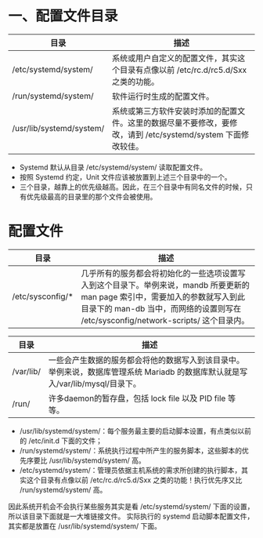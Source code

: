 
# 一、配置文件目录

| 目录                     | 描述                                                                                                                                   |
| ------------------------ | -------------------------------------------------------------------------------------------------------------------------------------- |
| /etc/systemd/system/     | 系统或用户自定义的配置文件，其实这个目录有点像以前 /etc/rc.d/rc5.d/Sxx 之类的功能。  |
| /run/systemd/system/     | 软件运行时生成的配置文件。 |
| /usr/lib/systemd/system/ | 系统或第三方软件安装时添加的配置文件。这里的数据尽量不要修改，要修改，请到 /etc/systemd/system 下面修改较佳。 |

- Systemd 默认从目录 /etc/systemd/system/ 读取配置文件。
- 按照 Systemd 约定，Unit 文件应该被放置到上述三个目录中的一个。
- 三个目录，越靠上的优先级越高。因此，在三个目录中有同名文件的时候，只有优先级最高的目录里的那个文件会被使用。


# 配置文件
| 目录             | 描述                                                                                                                                                                                                                |
| ---------------- | ------------------------------------------------------------------------------------------------------------------------------------------------------------------------------------------------------------------- |
| /etc/sysconfig/* | 几乎所有的服务都会将初始化的一些选项设置写入到这个目录下。举例来说，mandb 所要更新的 man page 索引中，需要加入的参数就写入到此目录下的 man-db 当中，而网络的设置则写在 /etc/sysconfig/network-scripts/ 这个目录内。 |

| 目录      | 描述                                                                                                                           |
| --------- | ------------------------------------------------------------------------------------------------------------------------------ |
| /var/lib/ | 一些会产生数据的服务都会将他的数据写入到该目录中。举例来说，数据库管理系统 Mariadb 的数据库默认就是写入/var/lib/mysql/目录下。 |
| /run/     | 许多daemon的暂存盘，包括 lock file 以及 PID file 等等。                                                                        |



- /usr/lib/systemd/system/：每个服务最主要的启动脚本设置，有点类似以前的 /etc/init.d 下面的文件；
- /run/systemd/system/：系统执行过程中所产生的服务脚本，这些脚本的优先序要比 /usr/lib/systemd/system/ 高。
- /etc/systemd/system/：管理员依据主机系统的需求所创建的执行脚本，其实这个目录有点像以前 /etc/rc.d/rc5.d/Sxx 之类的功能！执行优先序又比 /run/systemd/system/ 高。

因此系统开机会不会执行某些服务其实是看 /etc/systemd/system/ 下面的设置，所以该目录下面就是一大堆链接文件。
实际执行的 systemd 启动脚本配置文件， 其实都是放置在 /usr/lib/systemd/system/ 下面。